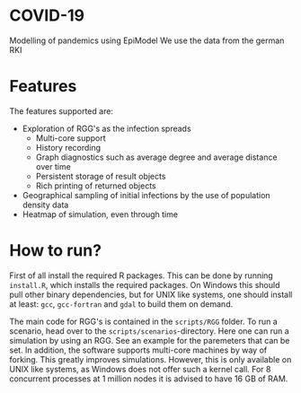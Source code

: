 # COVID-19
Modelling of pandemics using EpiModel
We use the data from the german RKI

# Features
The features supported are:
* Exploration of RGG's as the infection spreads
  * Multi-core support
  * History recording
  * Graph diagnostics such as average degree and average distance over time
  * Persistent storage of result objects
  * Rich printing of returned objects
* Geographical sampling of initial infections by the use of population density data
* Heatmap of simulation, even through time

# How to run?
First of all install the required R packages. This can be done by running `install.R`, which installs the required packages. On Windows this should pull other binary dependencies, but for UNIX like systems, one should install at least: `gcc`, `gcc-fortran` and `gdal` to build them on demand.

The main code for RGG's is contained in the `scripts/RGG` folder. To run a scenario, head over to the `scripts/scenarios`-directory. Here one can run a simulation by using an RGG. See an example for the paremeters that can be set. In addition, the software supports multi-core machines by way of forking. This greatly improves simulations. However, this is only available on UNIX like systems, as Windows does not offer such a kernel call. For 8 concurrent processes at 1 million nodes it is advised to have 16 GB of RAM. 
